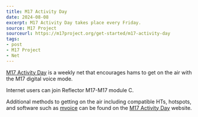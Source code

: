 ```yaml
---
title: M17 Activity Day
date: 2024-08-08
excerpt: M17 Activity Day takes place every Friday.
source: M17 Project
sourceurl: https://m17project.org/get-started/m17-activity-day
tags:
- post
- M17 Project
- Net
---
```

[M17 Activity Day](https://m17project.org/get-started/m17-activity-day) is a weekly net that encourages hams to get on the air with the M17 digital voice mode. 

Internet users can join Reflector M17-M17 module C.

Additional methods to getting on the air including compatible HTs, hotspots, and software such as [mvoice](https://github.com/n7tae/mvoice) can be found on the [M17 Activity Day](https://m17project.org/get-started/m17-activity-day) website.